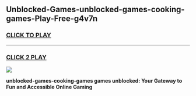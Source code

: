
## Unblocked-Games-unblocked-games-cooking-games-Play-Free-g4v7n
<h3>
<a href="https://premium76.site?title=unblocked-games-cooking-games&ref=18A1">CLICK TO PLAY</a></h3>
<hr>

<h3>
<a href="https://premium76.site?title=unblocked-games-cooking-games&ref=18A1">CLICK 2 PLAY</a>
  
</h3>

<a href="https://premium76.site?title=unblocked-games-cooking-games&ref=18A1"><img src="https://clearcache.store/games.png"></a>


**unblocked-games-cooking-games games unblocked: Your Gateway to Fun and Accessible Online Gaming**
